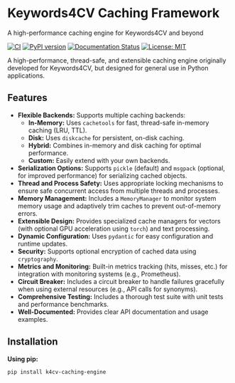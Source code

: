 # Keywords4CV Caching Framework
A high-performance caching engine for Keywords4CV and beyond

[![CI](https://github.com/DavidOsipov/k4cv-caching-engine/actions/workflows/ci.yml/badge.svg)](https://github.com/your-username/k4cv-caching-engine/actions/workflows/ci.yml)
[![PyPI version](https://badge.fury.io/py/k4cv-caching-engine.svg)](https://badge.fury.io/py/k4cv-caching-engine)
[![Documentation Status](https://readthedocs.org/projects/k4cv-caching-engine/badge/?version=latest)](https://k4cv-caching-engine.readthedocs.io/en/latest/?badge=latest)
[![License: MIT](https://img.shields.io/badge/License-MIT-yellow.svg)](https://opensource.org/licenses/MIT)

A high-performance, thread-safe, and extensible caching engine originally developed for Keywords4CV, but designed for general use in Python applications.

## Features

*   **Flexible Backends:** Supports multiple caching backends:
    *   **In-Memory:**  Uses `cachetools` for fast, thread-safe in-memory caching (LRU, TTL).
    *   **Disk:**  Uses `diskcache` for persistent, on-disk caching.
    *   **Hybrid:** Combines in-memory and disk caching for optimal performance.
    *   **Custom:**  Easily extend with your own backends.
*   **Serialization Options:** Supports `pickle` (default) and `msgpack` (optional, for improved performance) for serializing cached objects.
*   **Thread and Process Safety:**  Uses appropriate locking mechanisms to ensure safe concurrent access from multiple threads and processes.
*   **Memory Management:**  Includes a `MemoryManager` to monitor system memory usage and adaptively trim caches to prevent out-of-memory errors.
*   **Extensible Design:**  Provides specialized cache managers for vectors (with optional GPU acceleration using `torch`) and text processing.
*   **Dynamic Configuration:**  Uses `pydantic` for easy configuration and runtime updates.
*   **Security:**  Supports optional encryption of cached data using `cryptography`.
*   **Metrics and Monitoring:**  Built-in metrics tracking (hits, misses, etc.) for integration with monitoring systems (e.g., Prometheus).
*   **Circuit Breaker:**  Includes a circuit breaker to handle failures gracefully when using external resources (e.g., API calls for synonyms).
*   **Comprehensive Testing:**  Includes a thorough test suite with unit tests and performance benchmarks.
*   **Well-Documented:**  Provides clear API documentation and usage examples.

## Installation

**Using pip:**

```bash
pip install k4cv-caching-engine
